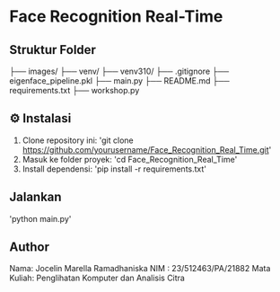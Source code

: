 ﻿# Face Recognition Real-Time

## Struktur Folder
├── images/
├── venv/
├── venv310/
├── .gitignore
├── eigenface_pipeline.pkl
├── main.py
├── README.md
├── requirements.txt
├── workshop.py


## ⚙️ Instalasi
1. Clone repository ini:
'git clone https://github.com/yourusername/Face_Recognition_Real_Time.git'
2. Masuk ke folder proyek:
'cd Face_Recognition_Real_Time'
3. Install dependensi:
'pip install -r requirements.txt'

## Jalankan
'python main.py'

## Author
Nama: Jocelin Marella Ramadhaniska
NIM : 23/512463/PA/21882
Mata Kuliah: Penglihatan Komputer dan Analisis Citra
